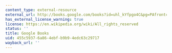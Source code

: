 ```yaml
---
content_type: external-resource
external_url: http://books.google.com/books?id=uhl_kYfpgo4C&pg=PAfrontcover
has_external_license_warning: true
license: https://en.wikipedia.org/wiki/All_rights_reserved
status: ''
title: Google Books
uid: 455c5937-6a86-4ebf-b9b9-4edc63c29717
wayback_url: ''
---
```

